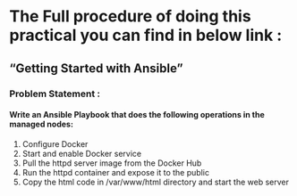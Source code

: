 # The Full procedure of doing this practical you can find in below link :

## “Getting Started with Ansible”

### Problem Statement :

#### Write an Ansible Playbook that does the following operations in the managed nodes:
1. Configure Docker
2. Start and enable Docker service
3. Pull the httpd server image from the Docker Hub
4. Run the httpd container and expose it to the public
5. Copy the html code in /var/www/html directory and start the web server
